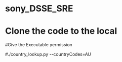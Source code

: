 # sony_DSSE_SRE

# Clone the code to the local 

#Give the Executable permission 

#./country_lookup.py --countryCodes=AU
